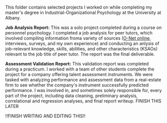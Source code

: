 This folder contains selected projects I worked on while completing my master's degree in Industrial-Organizational Psychology at the University at Albany.

<b>Job Analysis Report:</b> This was a solo project completed during a course on personnel psychology. I completed a job analysis for peer tutors, 
which involved compiling information froma variety of sources (<a href="https://www.onetonline.org/">O-Net online</a>, interviews, surveys, and my own experience) and conducting
an anlysis of job-relevant knowledge, skills, abilities, and other characteristics (KSAOs) relevant to the job title of peer tutor. The report was the final deliverable.

<b>Assessment Validation Report:</b> This validation report was completed during a practicum. I worked with a team of other students complete the project for a company offering talent
assessment instruments. We were tasked with analyzing performance and assessment data from a real-estate firm to see whether the company's instrument successfully predicted performance.
I was involved in, and sometimes solely responsible for, every part of the project, including data cleaning, preliminary analysis, correlational and regression analyses, and final
report writeup. FINISH THIS LATER

!!FINISH WRITING AND EDITING THIS!!
